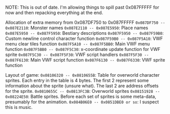NOTE: This is out of date. I'm allowing things to spill past 0x087FFFFF for now
      and then repacking everything at the end.


Allocation of extra memory from 0x087DF750 to 0x087FFFFF
`0x087DF750 -- 0x087E2110`: Monster names
`0x087E2110 -- 0x087E5950`: Place names
`0x087E5950 -- 0x087F5950`: Bestiary descriptions
`0x087F5950 -- 0x087F59B0`: Custom newline control character function
`0x087F59B0 -- 0x087F5A10`: VWF menu clear tiles function
`0x087F5A10 -- 0x087F5BB0`: Main VWF menu function
`0x087F5BB0 -- 0x087F5C30`: x-coordinate update function for VWF sprite
`0x087F5C30 -- 0x087F5F30`: VWF script handlers
`0x087F5F30 -- 0x087F6130`: Main VWF script function
`0x087F6130 -- 0x087F6330`: VWF sprite function

Layout of game:
`0x08106320 -- 0x0810655B`: Table for overworld character sprites. Each entry
  in the table is 4 bytes. The first 2 represent some information about the
  sprite (unsure what). The last 2 are address offsets for the sprite.
`0x0810655C -- 0x0813FC3B`: Overworld sprites
`0x08151928 -- 0x08224E50`: Battle sprites. Before each set of sprites is some
  meta-data, presumably for the animation.
`0x084B06E0 -- 0x0851DBE0 or so`: I suspect this is music.
